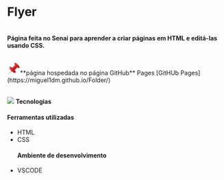 <h1>Flyer</h1>

<br>**Página feita no Senai para aprender a criar páginas em HTML e editá-las usando CSS.**

<div align ="left">
<br> <img src="https://github.com/Miguel1DM/Cartao-de-visitas/blob/main/img/alfinete.png" width = "30px"/>**página hospedada no página GitHub** Pages [GitHUb Pages](https://miguel1dm.github.io/Folder/)

<br> <img src="https://github.com/Miguel1DM/Folder/blob/main/img/ferramenta.png" width = "30px"/> **Tecnologias**
<br> <h4>Ferramentas utilizadas</h4>
* HTML
* CSS
<br><h4>Ambiente de desenvolvimento</h4>
* VSCODE
</div>







  





